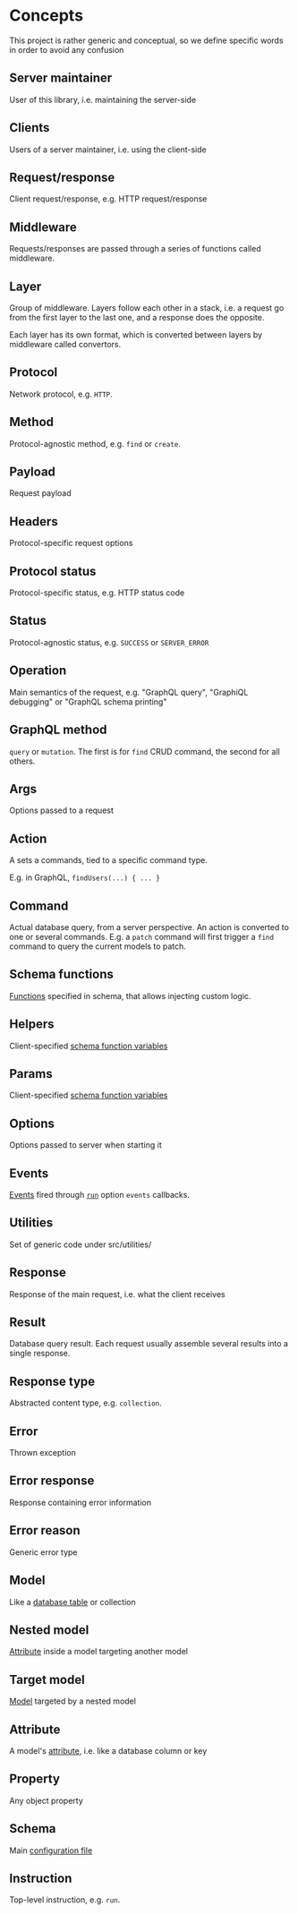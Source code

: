 # Concepts

This project is rather generic and conceptual, so we define specific words
in order to avoid any confusion

## Server maintainer

User of this library, i.e. maintaining the server-side

## Clients

Users of a server maintainer, i.e. using the client-side

## Request/response

Client request/response, e.g. HTTP request/response

## Middleware

Requests/responses are passed through a series of functions called middleware.

## Layer

Group of middleware. Layers follow each other in a stack, i.e. a request go
from the first layer to the last one, and a response does the opposite.

Each layer has its own format, which is converted between layers by middleware
called convertors.

## Protocol

Network protocol, e.g. `HTTP`.

## Method

Protocol-agnostic method, e.g. `find` or `create`.

## Payload

Request payload

## Headers

Protocol-specific request options

## Protocol status

Protocol-specific status, e.g. HTTP status code

## Status

Protocol-agnostic status, e.g. `SUCCESS` or `SERVER_ERROR`

## Operation

Main semantics of the request, e.g. "GraphQL query", "GraphiQL debugging" or
"GraphQL schema printing"

## GraphQL method

`query` or `mutation`. The first is for `find` CRUD command, the second for all
others.

## Args

Options passed to a request

## Action

A sets a commands, tied to a specific command type.

E.g. in GraphQL, `findUsers(...) { ... }`

## Command

Actual database query, from a server perspective. An action is converted to
one or several commands. E.g. a `patch` command will first trigger a `find`
command to query the current models to patch.

## Schema functions

[Functions](functions.md) specified in schema, that allows injecting
custom logic.

## Helpers

Client-specified [schema function variables](functions.md#schema-function-helpers)

## Params

Client-specified
[schema function variables](functions.md#schema-function-parameters)

## Options

Options passed to server when starting it

## Events

[Events](events.md) fired through [`run`](run.md) option `events` callbacks.

## Utilities

Set of generic code under src/utilities/

## Response

Response of the main request, i.e. what the client receives

## Result

Database query result. Each request usually assemble several results into
a single response.

## Response type

Abstracted content type, e.g. `collection`.

## Error

Thrown exception

## Error response

Response containing error information

## Error reason

Generic error type

## Model

Like a [database table](models.md) or collection

## Nested model

[Attribute](relations.md) inside a model targeting another model

## Target model

[Model](relations.md) targeted by a nested model

## Attribute

A model's [attribute](models.md#attributes.md),
i.e. like a database column or key

## Property

Any object property

## Schema

Main [configuration file](schema.md)

## Instruction

Top-level instruction, e.g. `run`.
